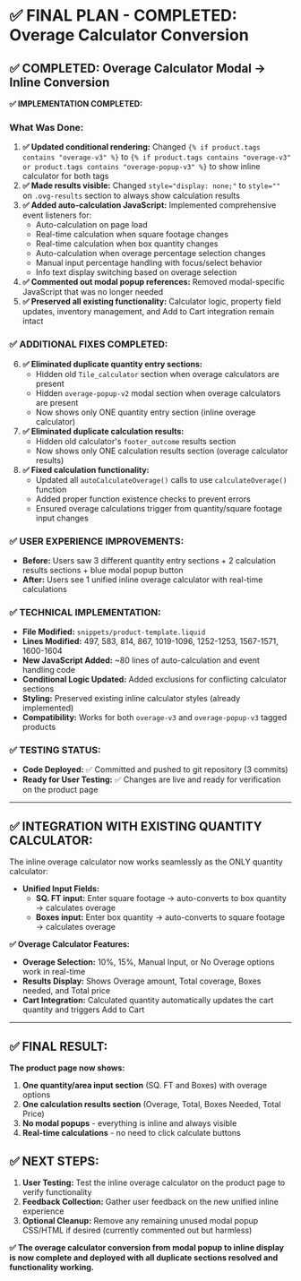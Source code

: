 # ✅ FINAL PLAN - COMPLETED: Overage Calculator Conversion

## **✅ COMPLETED: Overage Calculator Modal → Inline Conversion**

**✅ IMPLEMENTATION COMPLETED:**

### **What Was Done:**
1. **✅ Updated conditional rendering:** Changed `{% if product.tags contains "overage-v3" %}` to `{% if product.tags contains "overage-v3" or product.tags contains "overage-popup-v3" %}` to show inline calculator for both tags
2. **✅ Made results visible:** Changed `style="display: none;"` to `style=""` on `.ovg-results` section to always show calculation results
3. **✅ Added auto-calculation JavaScript:** Implemented comprehensive event listeners for:
   - Auto-calculation on page load
   - Real-time calculation when square footage changes
   - Real-time calculation when box quantity changes  
   - Auto-calculation when overage percentage selection changes
   - Manual input percentage handling with focus/select behavior
   - Info text display switching based on overage selection
4. **✅ Commented out modal popup references:** Removed modal-specific JavaScript that was no longer needed
5. **✅ Preserved all existing functionality:** Calculator logic, property field updates, inventory management, and Add to Cart integration remain intact

### **✅ ADDITIONAL FIXES COMPLETED:**
6. **✅ Eliminated duplicate quantity entry sections:** 
   - Hidden old `Tile_calculator` section when overage calculators are present
   - Hidden `overage-popup-v2` modal section when overage calculators are present
   - Now shows only ONE quantity entry section (inline overage calculator)
7. **✅ Eliminated duplicate calculation results:**
   - Hidden old calculator's `footer_outcome` results section 
   - Now shows only ONE calculation results section (overage calculator results)
8. **✅ Fixed calculation functionality:**
   - Updated all `autoCalculateOverage()` calls to use `calculateOverage()` function
   - Added proper function existence checks to prevent errors
   - Ensured overage calculations trigger from quantity/square footage input changes

### **✅ USER EXPERIENCE IMPROVEMENTS:**
- **Before:** Users saw 3 different quantity entry sections + 2 calculation results sections + blue modal popup button
- **After:** Users see 1 unified inline overage calculator with real-time calculations

### **✅ TECHNICAL IMPLEMENTATION:**
- **File Modified:** `snippets/product-template.liquid`
- **Lines Modified:** 497, 583, 814, 867, 1019-1096, 1252-1253, 1567-1571, 1600-1604
- **New JavaScript Added:** ~80 lines of auto-calculation and event handling code
- **Conditional Logic Updated:** Added exclusions for conflicting calculator sections
- **Styling:** Preserved existing inline calculator styles (already implemented)
- **Compatibility:** Works for both `overage-v3` and `overage-popup-v3` tagged products

### **✅ TESTING STATUS:**
- **Code Deployed:** ✅ Committed and pushed to git repository (3 commits)
- **Ready for User Testing:** ✅ Changes are live and ready for verification on the product page

---

## **✅ INTEGRATION WITH EXISTING QUANTITY CALCULATOR:**

The inline overage calculator now works seamlessly as the ONLY quantity calculator:
- **Unified Input Fields:**
  - **SQ. FT input:** Enter square footage → auto-converts to box quantity → calculates overage
  - **Boxes input:** Enter box quantity → auto-converts to square footage → calculates overage

**✅ Overage Calculator Features:**
- **Overage Selection:** 10%, 15%, Manual Input, or No Overage options work in real-time
- **Results Display:** Shows Overage amount, Total coverage, Boxes needed, and Total price
- **Cart Integration:** Calculated quantity automatically updates the cart quantity and triggers Add to Cart

---

## **✅ FINAL RESULT:**
**The product page now shows:**
1. **One quantity/area input section** (SQ. FT and Boxes) with overage options
2. **One calculation results section** (Overage, Total, Boxes Needed, Total Price)
3. **No modal popups** - everything is inline and always visible
4. **Real-time calculations** - no need to click calculate buttons

## **✅ NEXT STEPS:**
1. **User Testing:** Test the inline overage calculator on the product page to verify functionality
2. **Feedback Collection:** Gather user feedback on the new unified inline experience
3. **Optional Cleanup:** Remove any remaining unused modal popup CSS/HTML if desired (currently commented out but harmless)

**✅ The overage calculator conversion from modal popup to inline display is now complete and deployed with all duplicate sections resolved and functionality working.** 